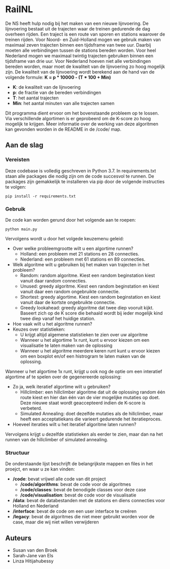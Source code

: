 # RailNL 
De NS heeft hulp nodig bij het maken van een nieuwe lijnvoering. De lijnvoering bestaat uit de trajecten waar de treinen gedurende de dag overheen rijden. Een traject is een route van sporen en stations waarover de treinen rijden. 
Voor Noord- en Zuid-Holland mogen we gebruik maken van maximaal zeven trajecten binnen een tijdsframe van twee uur. Daarbij moeten alle verbindingen tussen de stations bereden worden. 
Voor heel Nederland mogen we maximaal twintig trajecten gebruiken binnen een tijdsframe van drie uur. Voor Nederland hoeven niet alle verbindingen bereden worden, maar moet de kwaliteit van de lijnvoering zo hoog mogelijk zijn. 
De kwaliteit van de lijnvoering wordt berekend aan de hand van de volgende formule: 
**K = p * 10000 - (T * 100 + Min)**
- **K**: de kwaliteit van de lijnvoering 
- **p**: de fractie van de bereden verbindingen
- **T**: het aantal trajecten 
- **Min**: het aantal minuten van alle trajecten samen

Dit programma dient ervoor om het bovenstaande probleem op te lossen. Via verschillende algortimen is er geprobeerd om de K-score zo hoog mogelijk te krijgen. Meer informatie over de werking van deze algoritmen kan gevonden worden in de README in de /code/ map.

## Aan de slag
### Vereisten
Deze codebase is volledig geschreven in Python 3.7. In requirements.txt staan alle packages die nodig zijn om de code succesvol te runnen. De packages zijn gemakkelijk te installeren via pip door de volgende instructies te volgen:

```
pip install -r requirements.txt
```
### Gebruik
De code kan worden gerund door het volgende aan te roepen:
```
python main.py
```
Vervolgens wordt u door het volgede keuzemenu geleid:
* Over welke probleemgrootte wilt u een algortime runnen?
  * Holland: een probleem met 21 stations en 28 connecties.
  * Nederland: een probleem met 61 stations en 89 connecties.
* Welk algoritme wilt u gebruiken bij het maken van trajecten in het probleem?
  * Random: random algoritme. Kiest een random beginstation kiest vanuit daar random connecties.
  * Unused: greedy algoritme. Kiest een random beginstation en kiest vanuit daar een random ongebruikte connectie.
  * Shortest: greedy algortime. Kiest een random beginstation en kiest vanuit daar de kortste ongebruikte connectie.
  * Greedy lookahead: greedy algoritme dat twee diep vooruit kijkt. Baseert zich op de K score die behaald wordt bij ieder mogelijk kind twee diep vanaf het huidige station.
* Hoe vaak wilt u het algoritme runnen?
* Keuzes over statistieken:
  * U krijgt altijd algemene statistieken te zien over uw algoritme
  * Wanneer u het algortime 1x runt, kunt u ervoor kiezen om een visualisatie te laten maken van de oplossing
  * Wanneer u het algoritme meerdere keren runt kunt u ervoor kiezen om een boxplot en/of een histrogram te laten maken van de oplossing.
  
Wanneer u het algortime 1x runt, krijgt u ook nog de optie om een interatief algortime af te spelen over de gegenereerde oplossing:
* Zo ja, welk iteratief algortime wilt u gebruiken?
  * Hillclimber: een hillclimber algoritme dat uit de oplossing random één route kiest en hier dan één van de vier mogelijke mutaties op doet. Deze nieuwe staat wordt geaccepteerd indien de K-score is verbeterd.
  * Simulated Annealing: doet dezelfde mutaties als de hillclimber, maar heeft een acceptatiekans die varieert gedurende het iteratieproces.
* Hoeveel iteraties wilt u het iteratief algoritme laten runnen?

Vervolgens krijgt u dezelfde statistieken als eerder te zien, maar dan na het runnen van de hillclimber of simulated annealing.

### Structuur
De onderstaande lijst beschrijft de belangrijkste mappen en files in het proejct, en waar u ze kan vinden:
- **/code**: bevat vrijwel alle code van dit project
    - **/code/algorithms**: bevat de code voor de algoritmes
    - **/code/classes**: bevat de benodigde classes voor deze case
    - **/code/visualisation**: bevat de code voor de visualisatie
- **/data**: bevat de databestanden met de stations en diens connecties voor Holland en Nederland
- **/interface**: bevat de code om een user interface te creëren
- **/legacy**: bevat de algoritmes die niet meer gebruikt worden voor de case, maar die wij niet willen verwijderen


## Auteurs
- Susan van den Broek
- Sarah-Jane van Els
- Linza Hitijahubessy

